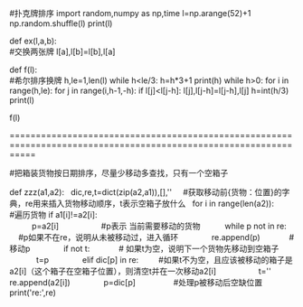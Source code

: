 #扑克牌排序
import random,numpy as np,time
l=np.arange(52)+1
np.random.shuffle(l)
print(l)

def ex(l,a,b):      
#交换两张牌
    l[a],l[b]=l[b],l[a]

def f(l):           
#希尔排序换牌
    h,le=1,len(l)
    while h<le/3:
        h=h*3+1
    print(h)
    while h>0:
        for i in range(h,le):
            for j in range(i,h-1,-h):
                if l[j]<l[j-h]:
                    l[j],l[j-h]=l[j-h],l[j]
        h=int(h/3)
    print(l)

f(l)

=================================================================================================================

#把箱装货物按日期排序，尽量少移动多查找，只有一个空箱子

def zzz(a1,a2):
    dic,re,t=dict(zip(a2,a1)),[],''     
    #获取移动前{货物：位置}的字典，re用来插入货物移动顺序，t表示空箱子放什么
    for i in range(len(a2)):        
    #遍历货物
        if a1[i]!=a2[i]:            
            p=a2[i]                   
            #p表示 当前需要移动的货物
            while p not in re:       
            #p如果不在re，说明从未被移动过，进入循环
                re.append(p)            
                #移动p 
                if not t:             
                # 如果t为空，说明下一个货物先移动到空箱子
                    t=p
                elif dic[p] in re:        
                #如果t不为空，且应该被移动的箱子是a2[i]（这个箱子在空箱子位置），则清空t并在一次移动a2[i]
                    t=''
                    re.append(a2[i])
                p=dic[p]                
                #处理p被移动后空缺位置
    print('re:',re)
